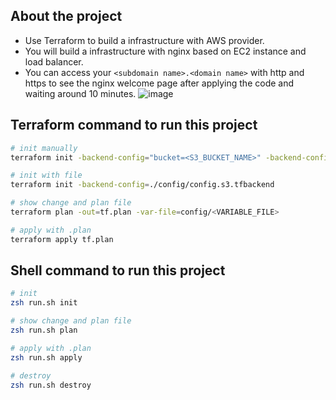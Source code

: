 ## About the project
- Use Terraform to build a infrastructure with AWS provider.
- You will build a infrastructure with nginx based on EC2 instance and load balancer.
- You can access your `<subdomain name>.<domain name>` with http and https to see the nginx welcome page after applying the code and waiting around 10 minutes.
![image](https://adc.github.trendmicro.com/balin-lin/terraform-tutorial/blob/main/AWS%20Lab%20Architecture.png)

## Terraform command to run this project
```bash
# init manually
terraform init -backend-config="bucket=<S3_BUCKET_NAME>" -backend-config="key=<TERRAFORM_STATE_LOCATION>" -backend-config="region=<AWS_REGION>" -backend-config="profile=<AWS_PROFILE>"

# init with file
terraform init -backend-config=./config/config.s3.tfbackend

# show change and plan file
terraform plan -out=tf.plan -var-file=config/<VARIABLE_FILE>

# apply with .plan
terraform apply tf.plan
```

## Shell command to run this project
```bash
# init
zsh run.sh init

# show change and plan file
zsh run.sh plan

# apply with .plan
zsh run.sh apply

# destroy
zsh run.sh destroy
```